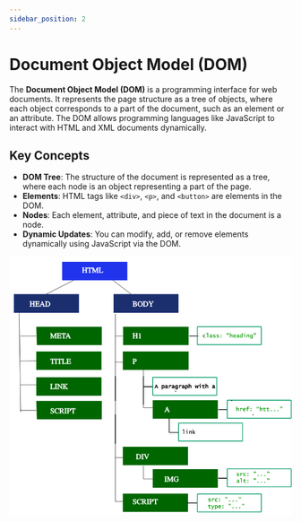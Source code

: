 ```yaml
---
sidebar_position: 2
---
```


# Document Object Model (DOM)

The **Document Object Model (DOM)** is a programming interface for web documents. It represents the page structure as a tree of objects, where each object corresponds to a part of the document, such as an element or an attribute. The DOM allows programming languages like JavaScript to interact with HTML and XML documents dynamically.

## Key Concepts

- **DOM Tree**: The structure of the document is represented as a tree, where each node is an object representing a part of the page.
- **Elements**: HTML tags like `<div>`, `<p>`, and `<button>` are elements in the DOM.
- **Nodes**: Each element, attribute, and piece of text in the document is a node.
- **Dynamic Updates**: You can modify, add, or remove elements dynamically using JavaScript via the DOM.

![DOM](./img/dom.png)

